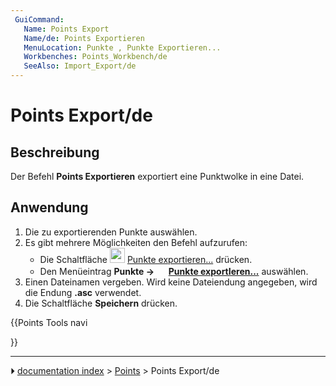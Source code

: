 ```yaml
---
 GuiCommand:
   Name: Points Export
   Name/de: Points Exportieren
   MenuLocation: Punkte , Punkte Exportieren...
   Workbenches: Points_Workbench/de
   SeeAlso: Import_Export/de
---
```


# Points Export/de



## Beschreibung

Der Befehl **Points Exportieren** exportiert eine Punktwolke in eine Datei.



## Anwendung

1.  Die zu exportierenden Punkte auswählen.
2.  Es gibt mehrere Möglichkeiten den Befehl aufzurufen:
    -   Die Schaltfläche <img alt="" src=images/Points_Export.svg  style="width:24px;"> [Punkte exportieren\...](Points_Export/de.md) drücken.
    -   Den Menüeintrag **Punkte → <img src="images/Points_Export.svg" width=16px> [Punkte exportIeren...](Points_Export/de.md)** auswählen.
3.  Einen Dateinamen vergeben. Wird keine Dateiendung angegeben, wird die Endung **.asc** verwendet.
4.  Die Schaltfläche **Speichern** drücken.





{{Points Tools navi

}}



---
⏵ [documentation index](../README.md) > [Points](Points_Workbench.md) > Points Export/de
